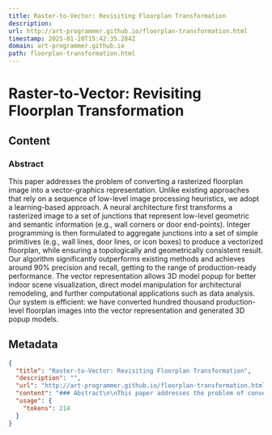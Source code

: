 ```yaml
---
title: Raster-to-Vector: Revisiting Floorplan Transformation
description: 
url: http://art-programmer.github.io/floorplan-transformation.html
timestamp: 2025-01-20T15:42:35.284Z
domain: art-programmer.github.io
path: floorplan-transformation.html
---
```


# Raster-to-Vector: Revisiting Floorplan Transformation



## Content

### Abstract

This paper addresses the problem of converting a rasterized floorplan image into a vector-graphics representation. Unlike existing approaches that rely on a sequence of low-level image processing heuristics, we adopt a learning-based approach. A neural architecture first transforms a rasterized image to a set of junctions that represent low-level geometric and semantic information (e.g., wall corners or door end-points). Integer programming is then formulated to aggregate junctions into a set of simple primitives (e.g., wall lines, door lines, or icon boxes) to produce a vectorized floorplan, while ensuring a topologically and geometrically consistent result. Our algorithm significantly outperforms existing methods and achieves around 90% precision and recall, getting to the range of production-ready performance. The vector representation allows 3D model popup for better indoor scene visualization, direct model manipulation for architectural remodeling, and further computational applications such as data analysis. Our system is efficient: we have converted hundred thousand production-level floorplan images into the vector representation and generated 3D popup models.

## Metadata

```json
{
  "title": "Raster-to-Vector: Revisiting Floorplan Transformation",
  "description": "",
  "url": "http://art-programmer.github.io/floorplan-transformation.html",
  "content": "### Abstract\n\nThis paper addresses the problem of converting a rasterized floorplan image into a vector-graphics representation. Unlike existing approaches that rely on a sequence of low-level image processing heuristics, we adopt a learning-based approach. A neural architecture first transforms a rasterized image to a set of junctions that represent low-level geometric and semantic information (e.g., wall corners or door end-points). Integer programming is then formulated to aggregate junctions into a set of simple primitives (e.g., wall lines, door lines, or icon boxes) to produce a vectorized floorplan, while ensuring a topologically and geometrically consistent result. Our algorithm significantly outperforms existing methods and achieves around 90% precision and recall, getting to the range of production-ready performance. The vector representation allows 3D model popup for better indoor scene visualization, direct model manipulation for architectural remodeling, and further computational applications such as data analysis. Our system is efficient: we have converted hundred thousand production-level floorplan images into the vector representation and generated 3D popup models.",
  "usage": {
    "tokens": 214
  }
}
```
